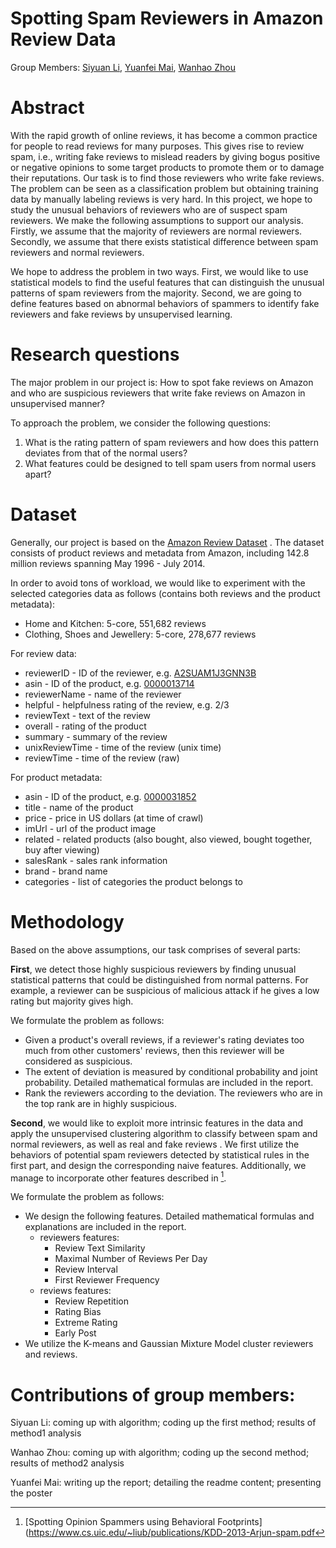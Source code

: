 # Spotting Spam Reviewers in Amazon Review Data

Group Members: [Siyuan Li](mailto:siyuan.li@epfl.ch), [Yuanfei Mai](mailto:yuanfei.mai@epfl.ch), [Wanhao Zhou](mailto:wanhao.zhou@epfl.ch)

# Abstract

With the rapid growth of online reviews, it has become a common practice for people to read reviews for many purposes. This gives rise to review spam, i.e., writing fake reviews to mislead readers by giving bogus positive or negative opinions to some target products to promote them or to damage their reputations. Our task is to find those reviewers who write fake reviews. The problem can be seen as a classification problem but obtaining training data by manually labeling reviews is very hard. In this project, we hope to study the unusual behaviors of reviewers who are of suspect spam reviewers. We make the following assumptions to support our analysis. Firstly, we assume that the majority of reviewers are normal reviewers. Secondly, we assume that there exists statistical difference between spam reviewers and normal reviewers.

We hope to address the problem in two ways. First, we would like to use statistical models to find the useful features that can distinguish the unusual patterns of spam reviewers from the majority. Second, we are going to define features based on abnormal behaviors of spammers to identify fake reviewers and fake reviews by unsupervised learning.

# Research questions

The major problem in our project is: How to spot fake reviews on Amazon and who are suspicious reviewers that write fake reviews on Amazon in unsupervised manner?

To approach the problem, we consider the following questions:
1.  What is the rating pattern of spam reviewers and how does this pattern deviates from that of the normal users?
2.  What  features could be designed to tell spam users from normal users apart?

# Dataset

Generally, our project is based on the [Amazon Review Dataset](http://jmcauley.ucsd.edu/data/amazon/) . The dataset consists of product reviews and metadata from Amazon, including 142.8 million reviews spanning May 1996 - July 2014.

In order to avoid tons of workload, we would like to experiment with the selected categories data as follows (contains both reviews and the product metadata):

- Home and Kitchen: 5-core, 551,682 reviews
- Clothing, Shoes and Jewellery: 5-core, 278,677 reviews

For review data:
- reviewerID  - ID of the reviewer, e.g.  [A2SUAM1J3GNN3B](http://www.amazon.com/gp/cdp/member-reviews/A2SUAM1J3GNN3B)
-   asin  - ID of the product, e.g.  [0000013714](http://www.amazon.com/dp/0000013714)
-   reviewerName  - name of the reviewer
-   helpful  - helpfulness rating of the review, e.g. 2/3
-   reviewText  - text of the review
-   overall  - rating of the product
-   summary  - summary of the review
-   unixReviewTime  - time of the review (unix time)
-   reviewTime  - time of the review (raw)

For product metadata:
-   asin  - ID of the product, e.g.  [0000031852](http://www.amazon.com/dp/0000031852)
-   title  - name of the product
-   price  - price in US dollars (at time of crawl)
-   imUrl  - url of the product image
-   related  - related products (also bought, also viewed, bought together, buy after viewing)
-   salesRank  - sales rank information
-   brand  - brand name
-   categories  - list of categories the product belongs to

# Methodology

Based on the above assumptions, our task comprises of several parts:

**First**, we detect those highly suspicious reviewers by finding unusual statistical patterns that could be distinguished from normal patterns. For example, a reviewer can be suspicious of malicious attack if he gives a low rating but majority gives high.

We formulate the problem as follows:

- Given a product's overall reviews, if a reviewer's rating deviates too much from other customers' reviews, then this reviewer will be considered as suspicious.
- The extent of deviation is measured by conditional probability and joint probability. Detailed mathematical formulas are included in the report.
- Rank the reviewers according to the deviation. The reviewers who are in the top rank are in highly suspicious.

**Second**, we would like to exploit more intrinsic features in the data and apply the unsupervised clustering algorithm to classify between spam and normal reviewers, as well as real and fake reviews . 
We first utilize the behaviors of potential spam reviewers detected by statistical rules in the first part, and design the corresponding naive features. Additionally, we manage to incorporate other features described in [^1].
[^1]: [Spotting Opinion Spammers using Behavioral Footprints](https://www.cs.uic.edu/~liub/publications/KDD-2013-Arjun-spam.pdf


We formulate the problem as follows:

- We design the following features. Detailed mathematical formulas and explanations are included in the report.
	- reviewers features: 
		- Review Text Similarity
		- Maximal Number of Reviews Per Day
		- Review Interval
		- First Reviewer Frequency
	- reviews features:
		- Review Repetition
		- Rating Bias
		- Extreme Rating
		- Early Post
- We utilize the K-means and Gaussian Mixture Model  cluster reviewers and reviews.

# Contributions of group members:

Siyuan Li: coming up with algorithm; coding up the first method; results of method1 analysis

Wanhao Zhou: coming up with algorithm; coding up the second method; results of method2 analysis

Yuanfei Mai: writing up the report; detailing the readme content; presenting the poster

